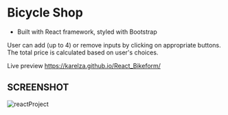 #  Bicycle Shop 

- Built with React framework, styled with Bootstrap

User can add (up to 4) or remove inputs by clicking on appropriate buttons.
The total price is calculated  based on user's choices.

Live preview https://karelza.github.io/React_Bikeform/

## SCREENSHOT

![reactProject](https://user-images.githubusercontent.com/82606132/147918168-bbfdec98-c788-4a39-a095-8f5e41ea7954.png)
